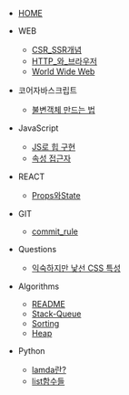 * [HOME](/)

* WEB
    * [CSR_SSR개념](/WEB/CSR_SSR.md)
    * [HTTP_와_브라우저](/WEB/about_HTTP.md)
    * [World Wide Web](/WEB/WorldWideWeb.md)

* 코어자바스크립트
    * [불변객체 만드는 법](/코어자바스크립트/data_type.md)

* JavaScript
    * [JS로 힙 구현](/JS/heap_by_JS.md)
    * [속성 접근자](/JS/property_accessors.md)

* REACT
    * [Props와State](/REACT/Props와State.md)

* GIT
    * [commit_rule](/GIT/commit형식.md)

* Questions
    * [익숙하지만 낯선 CSS 특성](/HTML-CSS/css특성.md)

* Algorithms
    * [README](/알고리즘/Algorithms.md)
    * [Stack-Queue](/알고리즘/stack-queue/python_stack_q.md)
    * [Sorting](/알고리즘/sorting.md)
    * [Heap](/알고리즘/heap.md)

* Python
    * [lamda란?](/알고리즘/Python/lambda.md)
    * [list함수들](/알고리즘/Python/list_func.md)


